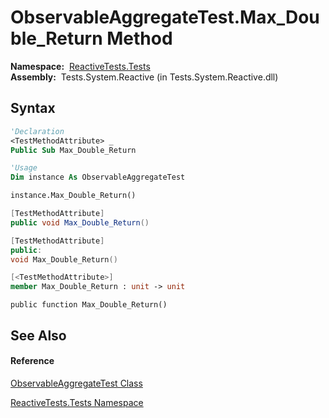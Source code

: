 # ObservableAggregateTest.Max\_Double\_Return Method

**Namespace:**  [ReactiveTests.Tests](ReactiveTests.Tests\ReactiveTests.Tests.md)  
**Assembly:**  Tests.System.Reactive (in Tests.System.Reactive.dll)

## Syntax

```vb
'Declaration
<TestMethodAttribute> _
Public Sub Max_Double_Return
```

```vb
'Usage
Dim instance As ObservableAggregateTest

instance.Max_Double_Return()
```

```csharp
[TestMethodAttribute]
public void Max_Double_Return()
```

```c++
[TestMethodAttribute]
public:
void Max_Double_Return()
```

```fsharp
[<TestMethodAttribute>]
member Max_Double_Return : unit -> unit 
```

```jscript
public function Max_Double_Return()
```

## See Also

#### Reference

[ObservableAggregateTest Class](ObservableAggregateTest\ObservableAggregateTest.md)

[ReactiveTests.Tests Namespace](ReactiveTests.Tests\ReactiveTests.Tests.md)




